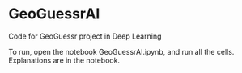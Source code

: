 # GeoGuessrAI
Code for GeoGuessr project in Deep Learning

To run, open the notebook GeoGuessrAI.ipynb, and run all the cells. Explanations are in the notebook.